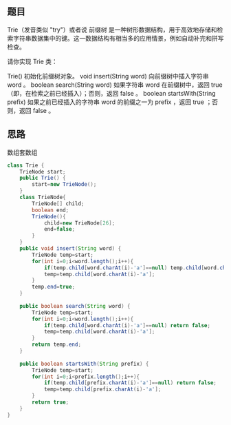 ## 题目

Trie（发音类似 "try"）或者说 前缀树 是一种树形数据结构，用于高效地存储和检索字符串数据集中的键。这一数据结构有相当多的应用情景，例如自动补完和拼写检查。

请你实现 Trie 类：

Trie() 初始化前缀树对象。
void insert(String word) 向前缀树中插入字符串 word 。
boolean search(String word) 如果字符串 word 在前缀树中，返回 true（即，在检索之前已经插入）；否则，返回 false 。
boolean startsWith(String prefix) 如果之前已经插入的字符串 word 的前缀之一为 prefix ，返回 true ；否则，返回 false 。

## 思路

数组套数组

```java
class Trie {
    TrieNode start;
    public Trie() {
        start=new TrieNode();     
    }
    class TrieNode{
        TrieNode[] child;
        boolean end;
        TrieNode(){
            child=new TrieNode[26];
            end=false;
        }
    }
    public void insert(String word) {
        TrieNode temp=start;
        for(int i=0;i<word.length();i++){
            if(temp.child[word.charAt(i)-'a']==null) temp.child[word.charAt(i)-'a']=new TrieNode();
            temp=temp.child[word.charAt(i)-'a'];
        }
        temp.end=true;
    }
    
    public boolean search(String word) {
        TrieNode temp=start;
        for(int i=0;i<word.length();i++){
            if(temp.child[word.charAt(i)-'a']==null) return false;
            temp=temp.child[word.charAt(i)-'a'];
        }
        return temp.end;
    }
    
    public boolean startsWith(String prefix) {
        TrieNode temp=start;
        for(int i=0;i<prefix.length();i++){
            if(temp.child[prefix.charAt(i)-'a']==null) return false;
            temp=temp.child[prefix.charAt(i)-'a'];
        }
        return true;
    }
}

```

